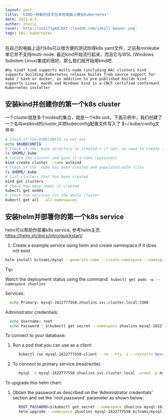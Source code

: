 ```yaml
---
layout: post
title: 'KIND一种新的技术在本地电脑上模拟Kubernetes'
date: 2021-6-3
author: zhuoli
cover: 'http://on2171g4d.bkt.clouddn.com/jekyll-banner.png'
tags: k8s, kubernetes
---
```


在自己的电脑上运行k8s可以很方便的测试你得k8s yaml文件，之前有minikube单它并不支持multi-node. 最近kind开始流行起来，而且它与WSL (Windows Substem Linux)集成的很好。那么我们就开始用kind吧.

`
Why kind?
kind supports multi-node (including HA) clusters
kind supports building Kubernetes release builds from source
support for make / bash or docker, in addition to pre-published builds
kind supports Linux, macOS and Windows
kind is a CNCF certified conformant Kubernetes installer
`

## 安装kind并创建你的第一个k8s cluster
一个cluster就是多个nodes的集合，就是一个k8s unit。下面示例中，我们创建了一个名叫wslkind的cluster,并把kubeconfig配置文件写入了 $~/.kube/config文件中
```bash
# Check if the KUBECONFIG is not set
echo $KUBECONFIG
# Check if the .kube directory is created > if not, no need to create it
ls $HOME/.kube
# Create the cluster and give it a name (optional)
kind create cluster --name wslkind
# Check if the .kube has been created and populated with files
ls $HOME/.kube
# list clusters that has been created
kind get clusters
# Check how many nodes it created
kubectl get nodes
# Check the services for the whole cluster
kubectl get all --all-namespaces
```


## 安装helm并部署你的第一个k8s service
helm可以帮助你部署k8s service, 参考helm主页: https://helm.sh/docs/intro/quickstart/

1. Create a example service using helm and create namespace if it does not exist
```bash
helm install bitnami/mysql --generate-name --create-namespace --namespace zhuolins
```


Tip:

  Watch the deployment status using the command:` kubectl get pods -w --namespace zhuolins`

Services:
``` bash
  echo Primary: mysql-1622777550.zhuolins.svc.cluster.local:3306
```
Administrator credentials:
```bash
  echo Username: root
  echo Password : $(kubectl get secret --namespace zhuolins mysql-1622777550 -o jsonpath="{.data.mysql-root-password}" | base64 --decode)
```
To connect to your database:

  1. Run a pod that you can use as a client:
```bash
      kubectl run mysql-1622777550-client --rm --tty -i --restart='Never' --image  docker.io/bitnami/mysql:8.0.25-debian-10-r16 --namespace zhuolins --command -- bash
```
  2. To connect to primary service (read/write):
```bash
      mysql -h mysql-1622777550.zhuolins.svc.cluster.local -uroot -p my_database
```
To upgrade this helm chart:

  1. Obtain the password as described on the 'Administrator credentials' section and set the 'root.password' parameter as shown below:
```bash
      ROOT_PASSWORD=$(kubectl get secret --namespace zhuolins mysql-1622777550 -o jsonpath="{.data.mysql-root-password}" | base64 --decode)
      helm upgrade --namespace zhuolins mysql-1622777550 bitnami/mysql --set auth.rootPassword=$ROOT_PASSWORD
```